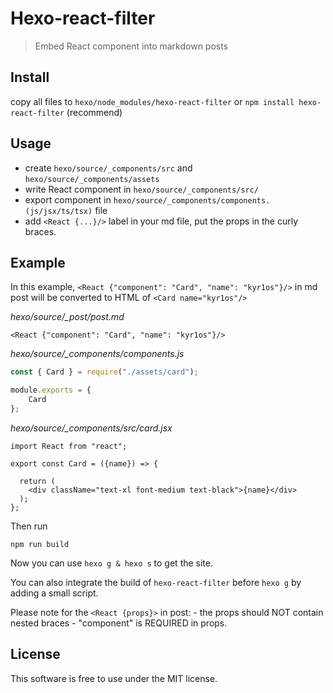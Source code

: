 # Hexo-react-filter

> Embed React component into markdown posts

## Install
copy all files to `hexo/node_modules/hexo-react-filter` or `npm install hexo-react-filter` (recommend)

## Usage
- create `hexo/source/_components/src` and `hexo/source/_components/assets`
- write React component in `hexo/source/_components/src/`
- export component in `hexo/source/_components/components.(js/jsx/ts/tsx)` file
- add `<React {...}/>` label in your md file, put the props in the curly braces.

## Example

In this example, `<React {"component": "Card", "name": "kyr1os"}/>` in md post will be converted to HTML of `<Card name="kyr1os"/>`

*hexo/source/_post/post.md*

`<React {"component": "Card", "name": "kyr1os"}/>`

*hexo/source/_components/components.js*

```js
const { Card } = require("./assets/card");

module.exports = {
    Card
};
```

*hexo/source/_components/src/card.jsx*

```
import React from "react";

export const Card = ({name}) => {
    
  return (
    <div className="text-xl font-medium text-black">{name}</div>
  );
};
```

Then run

`npm run build`

Now you can use `hexo g & hexo s` to get the site.

You can also integrate the build of `hexo-react-filter` before `hexo g` by adding a small script.

Please note for the `<React {props}>` in post:
    - the props should NOT contain nested braces
    - "component" is REQUIRED in props.

## License
This software is free to use under the MIT license.